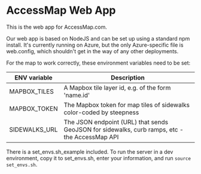 AccessMap Web App
=================

This is the web app for AccessMap.com.

Our web app is based on NodeJS and can be set up using a standard npm install. It's currently running on Azure, but the only Azure-specific file is web.config, which shouldn't get in the way of any other deployments.

For the map to work correctly, these environment variables need to be set:

| ENV variable | Description |
| --- | --- |
| MAPBOX_TILES | A Mapbox tile layer id, e.g. of the form 'name.id' |
| MAPBOX_TOKEN | The Mapbox token for map tiles of sidewalks color-coded by steepness |
| SIDEWALKS_URL | The JSON endpoint (URL) that sends GeoJSON for sidewalks, curb ramps, etc - the AccessMap API |

There is a set_envs.sh_example included. To run the server in a dev environment, copy it to set_envs.sh, enter your information, and run `source set_envs.sh`.
